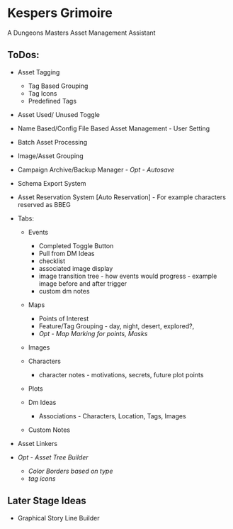 # Kespers Grimoire 

A Dungeons Masters Asset Management Assistant

## ToDos:

* Asset Tagging
  * Tag Based Grouping
  * Tag Icons
  * Predefined Tags


* Asset Used/ Unused Toggle
* Name Based/Config File Based Asset Management - User Setting
* Batch Asset Processing  
* Image/Asset Grouping
* Campaign Archive/Backup Manager - _Opt - Autosave_
* Schema Export System
* Asset Reservation System [Auto Reservation] - For example characters reserved as BBEG  


* Tabs:
    * Events
      * Completed Toggle Button
      * Pull from DM Ideas
      * checklist
      * associated image display
      * image transition tree - how events would progress - example image before and after trigger
      * custom dm notes
    * Maps
      * Points of Interest
      * Feature/Tag Grouping - day, night, desert, explored?,
      * _Opt - Map Marking for points, Masks_
    * Images
    * Characters
      * character notes - motivations, secrets, future plot points
    * Plots
    * Dm Ideas
      * Associations - Characters, Location, Tags, Images
      
    * Custom Notes
* Asset Linkers
* _Opt - Asset Tree Builder_
    * _Color Borders based on type_
    * _tag icons_
    

## Later Stage Ideas

* Graphical Story Line Builder
   